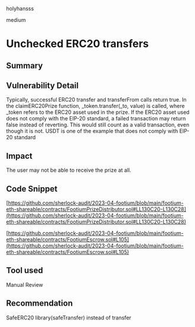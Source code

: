 holyhansss

medium

# Unchecked ERC20 transfers

## Summary
## Vulnerability Detail
Typically, successful ERC20 transfer and transferFrom calls return true. In the claimERC20Prize function, _token.transfer(_to, value) is called, where _token refers to the ERC20 asset used in the prize. If the ERC20 asset used does not comply with the EIP-20 standard, a failed transaction may return false instead of reverting. This would still count as a valid transaction, even though it is not. USDT is one of the example that does not comply with EIP-20 standard

## Impact
The user may not be able to receive the prize at all.

## Code Snippet
[https://github.com/sherlock-audit/2023-04-footium/blob/main/footium-eth-shareable/contracts/FootiumPrizeDistributor.sol#LL130C20-L130C28](https://github.com/sherlock-audit/2023-04-footium/blob/main/footium-eth-shareable/contracts/FootiumPrizeDistributor.sol#LL130C20-L130C28)

[https://github.com/sherlock-audit/2023-04-footium/blob/main/footium-eth-shareable/contracts/FootiumEscrow.sol#L105](https://github.com/sherlock-audit/2023-04-footium/blob/main/footium-eth-shareable/contracts/FootiumEscrow.sol#L105)

## Tool used

Manual Review

## Recommendation
SafeERC20 library(safeTransfer) instead of transfer